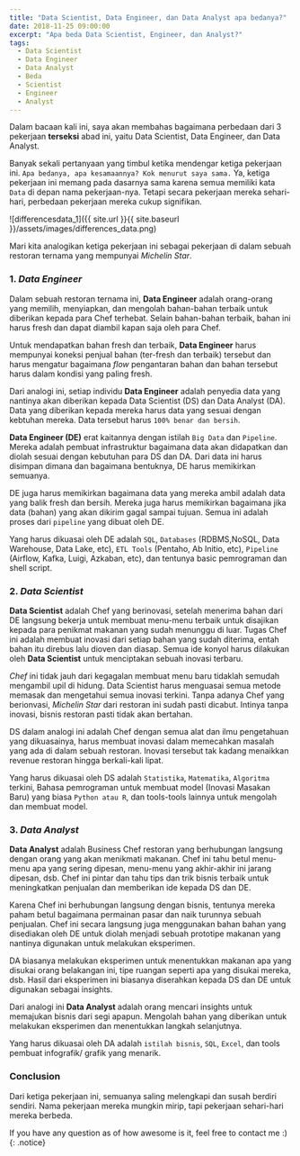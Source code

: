 ```yaml
---
title: "Data Scientist, Data Engineer, dan Data Analyst apa bedanya?"
date: 2018-11-25 09:00:00
excerpt: "Apa beda Data Scientist, Engineer, dan Analyst?"
tags:
  - Data Scientist
  - Data Engineer
  - Data Analyst
  - Beda
  - Scientist
  - Engineer
  - Analyst
---
```

Dalam bacaan kali ini, saya akan membahas bagaimana perbedaan dari 3 pekerjaan **terseksi** abad ini, yaitu Data Scientist, Data Engineer, dan Data Analyst.

Banyak sekali pertanyaan yang timbul ketika mendengar ketiga pekerjaan ini. `Apa bedanya, apa kesamaannya? Kok menurut saya sama.` Ya, ketiga pekerjaan ini memang pada dasarnya sama karena semua memiliki kata `Data` di depan nama pekerjaan-nya. Tetapi secara pekerjaan mereka sehari-hari, perbedaan pekerjaan mereka cukup signifikan.

![differencesdata_1]({{ site.url }}{{ site.baseurl }}/assets/images/differences_data.png)

Mari kita analogikan ketiga pekerjaan ini sebagai pekerjaan di dalam sebuah restoran ternama yang mempunyai _Michelin Star_.

### 1. _Data Engineer_

Dalam sebuah restoran ternama ini, **Data Engineer** adalah orang-orang yang memilih, menyiapkan, dan mengolah bahan-bahan terbaik untuk diberikan kepada para Chef terhebat. Selain bahan-bahan terbaik, bahan ini harus fresh dan dapat diambil kapan saja oleh para Chef.

Untuk mendapatkan bahan fresh dan terbaik, **Data Engineer** harus mempunyai koneksi penjual bahan (ter-fresh dan terbaik) tersebut dan harus mengatur bagaimana _flow_ pengantaran bahan dan bahan tersebut harus dalam kondisi yang paling fresh.

Dari analogi ini, setiap individu **Data Engineer** adalah penyedia data yang nantinya akan diberikan kepada Data Scientist (DS) dan Data Analyst (DA). Data yang diberikan kepada mereka harus data yang sesuai dengan kebtuhan mereka. Data tersebut harus `100% benar dan bersih`.

**Data Engineer (DE)** erat kaitannya dengan istilah `Big Data` dan `Pipeline`. Mereka adalah pembuat infrastruktur bagaimana data akan didapatkan dan diolah sesuai dengan kebutuhan para DS dan DA. Dari data ini harus disimpan dimana dan bagaimana bentuknya, DE harus memikirkan semuanya.

DE juga harus memikirkan bagaimana data yang mereka ambil adalah data yang balik fresh dan bersih. Mereka juga harus memikirkan bagaimana jika data (bahan) yang akan dikirim gagal sampai tujuan. Semua ini adalah proses dari `pipeline` yang dibuat oleh DE.

Yang harus dikuasai oleh DE adalah `SQL`, `Databases` (RDBMS,NoSQL, Data Warehouse, Data Lake, etc), `ETL Tools` (Pentaho, Ab Initio, etc), `Pipeline` (Airflow, Kafka, Luigi, Azkaban, etc), dan tentunya basic pemrograman dan shell script.


### 2. _Data Scientist_

**Data Scientist** adalah Chef yang berinovasi, setelah menerima bahan dari DE langsung bekerja untuk membuat menu-menu terbaik untuk disajikan kepada para penikmat makanan yang sudah menunggu di luar. Tugas Chef ini adalah membuat inovasi dari setiap bahan yang sudah diterima, entah bahan itu direbus lalu dioven dan diasap. Semua ide konyol harus dilakukan oleh **Data Scientist** untuk menciptakan sebuah inovasi terbaru.

_Chef_ ini tidak jauh dari kegagalan membuat menu baru tidaklah semudah mengambil upil di hidung. Data Scientist harus menguasai semua metode memasak dan mengetahui semua inovasi terkini. Tanpa adanya Chef yang berionvasi, _Michelin Star_ dari restoran ini sudah pasti dicabut. Intinya tanpa inovasi, bisnis restoran pasti tidak akan bertahan.

DS dalam analogi ini adalah Chef dengan semua alat dan ilmu pengetahuan yang dikuasainya, harus membuat inovasi dalam memecahkan masalah yang ada di dalam sebuah restoran. Inovasi tersebut tak kadang menaikkan revenue restoran hingga berkali-kali lipat.

Yang harus dikuasai oleh DS adalah `Statistika`, `Matematika`, `Algoritma` terkini, Bahasa pemrograman untuk membuat model (Inovasi Masakan Baru) yang biasa `Python atau R`, dan tools-tools lainnya untuk mengolah dan membuat model.

### 3. _Data Analyst_

**Data Analyst** adalah Business Chef restoran yang berhubungan langsung dengan orang yang akan menikmati makanan. Chef ini tahu betul menu-menu apa yang sering dipesan, menu-menu yang akhir-akhir ini jarang dipesan, dsb. Chef ini pintar dan tahu tips dan trik bisnis terbaik untuk meningkatkan penjualan dan memberikan ide kepada DS dan DE.

Karena Chef ini berhubungan langsung dengan bisnis, tentunya mereka paham betul bagaimana permainan pasar dan naik turunnya sebuah penjualan. Chef ini secara langsung juga menggunakan bahan bahan yang disediakan oleh DE untuk diolah menjadi sebuah prototipe makanan yang nantinya digunakan untuk melakukan eksperimen.

DA biasanya melakukan eksperimen untuk menentukkan makanan apa yang disukai orang belakangan ini, tipe ruangan seperti apa yang disukai mereka, dsb. Hasil dari eksperimen ini biasanya diserahkan kepada DS dan DE untuk digunakan sebagai insights.

Dari analogi ini **Data Analyst** adalah orang mencari insights untuk memajukan bisnis dari segi apapun. Mengolah bahan yang diberikan untuk melakukan eksperimen dan menentukkan langkah selanjutnya.

Yang harus dikuasai oleh DA adalah `istilah bisnis`, `SQL`, `Excel`, dan tools pembuat infografik/ grafik yang menarik.


### Conclusion
Dari ketiga pekerjaan ini, semuanya saling melengkapi dan susah berdiri sendiri. Nama pekerjaan mereka mungkin mirip, tapi pekerjaan sehari-hari mereka berbeda.

 If you have any question as of how awesome is it, feel free to contact me :)
{: .notice}
